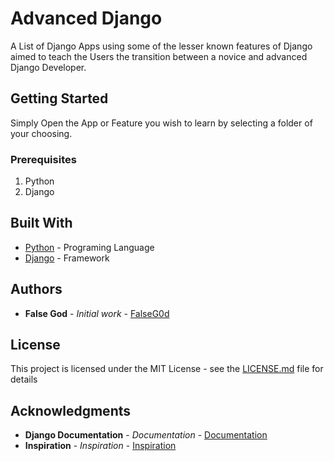 # Advanced Django

A List of Django Apps using some of the lesser known features of Django aimed to teach the Users the transition between a novice and advanced Django Developer.

## Getting Started

Simply Open the App or Feature you wish to learn by selecting a folder of your choosing.

### Prerequisites

1. Python
2. Django

## Built With

* [Python](http://www.dropwizard.io/1.0.2/docs/) - Programing Language
* [Django](https://maven.apache.org/) - Framework

## Authors

* **False God** - *Initial work* - [FalseG0d](https://github.com/FalseG0d)

## License

This project is licensed under the MIT License - see the [LICENSE.md](LICENSE.md) file for details

## Acknowledgments

* **Django Documentation** - *Documentation* - [Documentation](https://github.com/FalseG0d)
* **Inspiration** - *Inspiration* - [Inspiration](https://simpleisbetterthancomplex.com/)